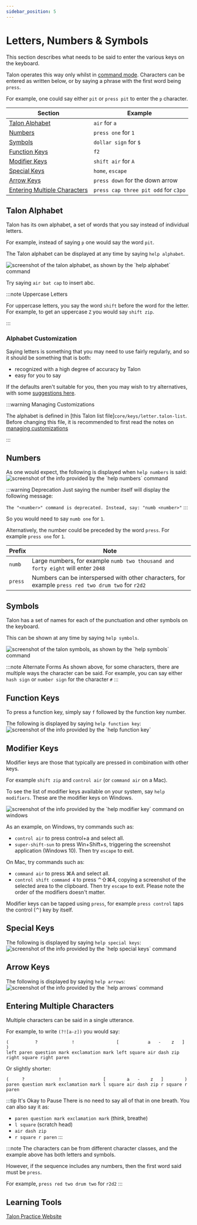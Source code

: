```yaml
---
sidebar_position: 5
---
```


# Letters, Numbers & Symbols

This section describes what needs to be said to enter the various keys on the keyboard.

Talon operates this way only whilst in [command mode](command_mode.md). Characters can be entered as written below,
or by saying a phrase with the first word being `press`.

For example, one could say either `pit` or `press pit` to enter the `p` character.

| Section                                                       | Example                              |
| ------------------------------------------------------------- | ------------------------------------ |
| [Talon Alphabet](#talon-alphabet)                             | `air` for `a`                        |
| [Numbers](#numbers)                                           | `press one` for `1`                  |
| [Symbols](#symbols)                                           | `dollar sign` for `$`                |
| [Function Keys](#function-keys)                               | `f2`                                 |
| [Modifier Keys](#modifier-keys)                               | `shift air` for `A`                  |
| [Special Keys](#special-keys)                                 | `home`, `escape`                     |
| [Arrow Keys](#arrow-keys)                                     | `press down` for the down arrow      |
| [Entering Multiple Characters](#entering-multiple-characters) | `press cap three pit odd` for `c3po` |

## Talon Alphabet

Talon has its own alphabet, a set of words that you say instead of individual letters.

For example, instead of saying `p` one would say the word `pit`.

The Talon alphabet can be displayed at any time by saying `help alphabet`.

<img src="/img/help_alphabet.png/"
     alt="screenshot of the talon alphabet, as shown by the `help alphabet` command"
 />

Try saying `air bat cap` to insert abc.

:::note Uppercase Letters

For uppercase letters, you say the word `shift` before the word for the letter. For example, to get an uppercase `Z` you would say `shift zip`.

:::

### Alphabet Customization

Saying letters is something that you may need to use fairly regularly, and so it should be something that is both:

- recognized with a high degree of accuracy by Talon
- easy for you to say

If the defaults aren't suitable for you, then you may wish to try alternatives,
with some [suggestions here](/docs/Resource%20Hub/Speech%20Recognition/improving_recognition_accuracy.md#alternatives-to-the-default-alphabet).

:::warning Managing Customizations

The alphabet is defined in [this Talon list file]`core/keys/letter.talon-list`.
Before changing this file, it is recommended to first read the notes on [managing customizations](/docs/Customization/managing-customizations.md)

:::


## Numbers

As one would expect, the following is displayed when `help numbers` is said:
<img src="/img/help_numbers.png/"
     alt="screenshot of the info provided by the `help numbers` command"
/>

:::warning Deprecation
Just saying the number itself will display the following message:

`The "<number>" command is deprecated. Instead, say: "numb <number>"`
:::

So you would need to say `numb one` for `1`.

Alternatively, the number could be preceded by the word `press`. For example `press one` for `1`.

| Prefix  | Note                                                                                               |
| ------- | -------------------------------------------------------------------------------------------------- |
| `numb`  | Large numbers, for example `numb two thousand and forty eight` will enter `2048`                   |
| `press` | Numbers can be interspersed with other characters, for example `press red two drum two` for `r2d2` |

## Symbols

Talon has a set of names for each of the punctuation and other symbols on the keyboard.

This can be shown at any time by saying `help symbols`.

<img src="/img/help_symbols.png/"
     alt="screenshot of the talon symbols, as shown by the `help symbols` command"
 />

:::note Alternate Forms
As shown above, for some characters, there are multiple ways the character can be said. For example, you can say either `hash sign` or `number sign` for the character `#`
:::

## Function Keys

To press a function key, simply say `f` followed by the function key number.

The following is displayed by saying `help function key`:
<img src="/img/help_function_key.png/"
     alt="screenshot of the info provided by the `help function key`"
 />

## Modifier Keys

Modifier keys are those that typically are pressed in combination with other keys.

For example `shift zip` and `control air` (or `command air` on a Mac).

To see the list of modifier keys available on your system, say `help modifiers`. These are the modifier keys on Windows.

<img src="/img/help_modifier_key.png/"
     alt="screenshot of the info provided by the `help modifier key` command on windows"
 />

As an example, on Windows, try commands such as:

- `control air` to press control+a and select all.
- `super-shift-sun` to press Win+Shift+s, triggering the screenshot application (Windows 10). Then try `escape` to exit.

On Mac, try commands such as:

- `command air` to press ⌘A and select all.
- `control shift command 4` to press ⌃⇧⌘4, copying a screenshot of the selected area to the clipboard. Then try `escape` to exit. Please note the order of the modifiers doesn't matter.

Modifier keys can be tapped using `press`, for example `press control` taps the control (⌃) key by itself.

## Special Keys

The following is displayed by saying `help special keys`:
<img src="/img/help_special_keys.png/"
     alt="screenshot of the info provided by the `help special keys` command"
 />

## Arrow Keys

The following is displayed by saying `help arrows`:
<img src="/img/help_arrow_key.png/"
     alt="screenshot of the info provided by the `help arrows` command"
 />

## Entering Multiple Characters

Multiple characters can be said in a single utterance.

For example, to write `(?![a-z])` you would say:

```
(          ?             !                [           a   -    z   ]            )
left paren question mark exclamation mark left square air dash zip right square right paren
```

Or slightly shorter:

```
(     ?             !                [        a   -    z   ]        )
paren question mark exclamation mark l square air dash zip r square r paren
```

:::tip It's Okay to Pause
There is no need to say all of that in one breath. You can also say it as:

- `paren question mark exclamation mark` (think, breathe)
- `l square` (scratch head)
- `air dash zip`
- `r square r paren`
  :::

:::note
The characters can be from different character classes, and the example above
has both letters and symbols.

However, if the sequence includes any numbers, then the first word said must be `press`.

For example, `press red two drum two` for `r2d2`
:::

## Learning Tools

[Talon Practice Website](/docs/Help/Items/talon-practice-website.md)
